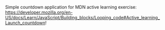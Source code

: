 Simple countdown application for MDN active learning exercise: https://developer.mozilla.org/en-US/docs/Learn/JavaScript/Building_blocks/Looping_code#Active_learning_Launch_countdown!